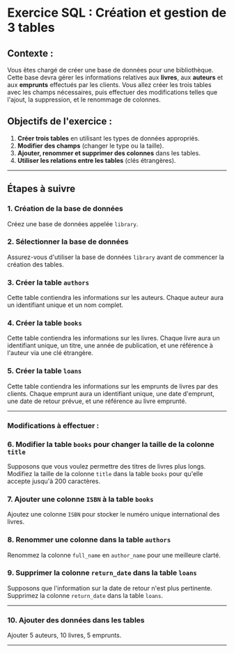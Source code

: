 # Exercice SQL : Création et gestion de 3 tables

## Contexte :

Vous êtes chargé de créer une base de données pour une bibliothèque. Cette base devra gérer les informations relatives aux **livres**, aux **auteurs** et aux **emprunts** effectués par les clients. Vous allez créer les trois tables avec les champs nécessaires, puis effectuer des modifications telles que l'ajout, la suppression, et le renommage de colonnes.

## Objectifs de l'exercice :

1. **Créer trois tables** en utilisant les types de données appropriés.
2. **Modifier des champs** (changer le type ou la taille).
3. **Ajouter, renommer et supprimer des colonnes** dans les tables.
4. **Utiliser les relations entre les tables** (clés étrangères).

---

## Étapes à suivre

### 1. Création de la base de données

Créez une base de données appelée `library`.



### 2. Sélectionner la base de données

Assurez-vous d'utiliser la base de données `library` avant de commencer la création des tables.

### 3. Créer la table `authors`

Cette table contiendra les informations sur les auteurs. Chaque auteur aura un identifiant unique et un nom complet.

### 4. Créer la table `books`

Cette table contiendra les informations sur les livres. Chaque livre aura un identifiant unique, un titre, une année de publication, et une référence à l'auteur via une clé étrangère.

### 5. Créer la table `loans`

Cette table contiendra les informations sur les emprunts de livres par des clients. Chaque emprunt aura un identifiant unique, une date d'emprunt, une date de retour prévue, et une référence au livre emprunté.

---

### Modifications à effectuer :

### 6. Modifier la table `books` pour changer la taille de la colonne `title`

Supposons que vous voulez permettre des titres de livres plus longs. Modifiez la taille de la colonne `title` dans la table `books` pour qu'elle accepte jusqu'à 200 caractères.

### 7. Ajouter une colonne `ISBN` à la table `books`

Ajoutez une colonne `ISBN` pour stocker le numéro unique international des livres.

### 8. Renommer une colonne dans la table `authors`

Renommez la colonne `full_name` en `author_name` pour une meilleure clarté.

### 9. Supprimer la colonne `return_date` dans la table `loans`

Supposons que l'information sur la date de retour n'est plus pertinente. Supprimez la colonne `return_date` dans la table `loans`.

---

### 10. Ajouter des données dans les tables

Ajouter 5 auteurs, 10 livres, 5 emprunts.

---
